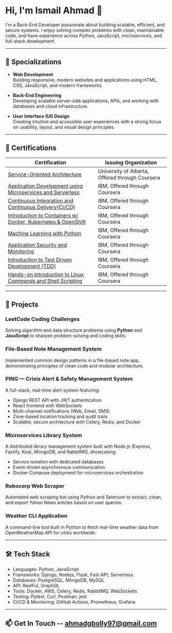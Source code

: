 # Hi, I'm Ismail Ahmad 👋

I'm a Back-End Developer passionate about building scalable, efficient, and secure systems. I enjoy solving complex problems with clean, maintainable code, and have experience across Python, JavaScript, microservices, and full-stack development.

---

## 🎯 Specializations

- **Web Development**  
  Building responsive, modern websites and applications using HTML, CSS, JavaScript, and modern frameworks.

- **Back-End Engineering**  
  Developing scalable server-side applications, APIs, and working with databases and cloud infrastructure.

- **User Interface (UI) Design**  
  Creating intuitive and accessible user experiences with a strong focus on usability, layout, and visual design principles.

---

## 📜 Certifications

| Certification | Issuing Organization |
|---------------|-----------------------|
| [Service-Oriented Architecture](https://coursera.org/share/4f77aa414d44dcf8c666185b587c2cd2) | University of Alberta, Offered through Coursera |
| [Application Development using Microservices and Serverless](https://coursera.org/share/0c289c2e336c683b8a6b3bdac2f1c637) | IBM, Offered through Coursera |
| [Continuous Integration and Continuous Delivery(CI/CD)](https://coursera.org/verify/3PHHNRRQ2ZK5) | IBM, Offered through Coursera |
| [Introduction to Containers w/ Docker, Kubernetes & OpenShift](https://coursera.org/verify/ZVPEFFNUXB6G) | IBM, Offered through Coursera |
| [Machine Learning with Python](https://coursera.org/share/049f7d412470b928ffe8d9d7abbd6a27) | IBM, Offered through Coursera |
| [Application Security and Monitoring](https://coursera.org/verify/ZP43JNUN85RF) | IBM, Offered through Coursera |
| [Introduction to Test Driven Development (TDD)](https://coursera.org/verify/KBK39PDJNDR2) | IBM, Offered through Coursera |
| [Hands-on Introduction to Linux Commands and Shell Scripting](https://coursera.org/verify/SQUCKN795LHA) | IBM, Offered through Coursera |

---

## 🚀 Projects

### LeetCode Coding Challenges  
Solving algorithm and data structure problems using **Python** and **JavaScript** to sharpen problem-solving and coding skills.

### File-Based Note Management System  
Implemented common design patterns in a file-based note app, demonstrating principles of clean code and modular architecture.

### PING — Crisis Alert & Safety Management System  
A full-stack, real-time alert system featuring:
- Django REST API with JWT authentication  
- React frontend with WebSockets  
- Multi-channel notifications (Web, Email, SMS)  
- Zone-based location tracking and audit trails  
- Scalable, secure architecture with Celery, Redis, and Docker  

### Microservices Library System  
A distributed library management system built with Node.js (Express, Fastify, Koa), MongoDB, and RabbitMQ, showcasing:
- Service isolation with dedicated databases  
- Event-driven asynchronous communication  
- Docker Compose deployment for microservices orchestration  

### Robocorp Web Scraper  
Automated web scraping bot using Python and Selenium to extract, clean, and export Yahoo News articles based on user queries.

### Weather CLI Application  
A command-line tool built in Python to fetch real-time weather data from OpenWeatherMap API for cities worldwide.

---

## 🛠️ Tech Stack

- Languages: Python, JavaScript  
- Frameworks: Django, Nodejs, Flask, Fast-API, Serverless
- Databases: PostgreSQL, MongoDB, MySQL
- API: RestFul, GraphQL 
- Tools: Docker, AWS, Celery, Redis, RabbitMQ, WebSockets  
- Testing: Pytest, Curl, Postman, jest 
- CI/CD & Monitoring: GitHub Actions, Prometheus, Grafana  

---

## 📫 Get In Touch -- ahmadgbolly97@gmail.com
